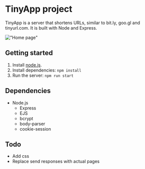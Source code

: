 # TinyApp project
TinyApp is a server that shortens URLs, similar to bit.ly, goo.gl and tinyurl.com. It is built with Node and Express.

!["Home page"](#)

## Getting started
1. Install [node.js](https://nodejs.org/en/download/).
2. Install dependencies: `npm install`
3. Run the server: `npm run start`

## Dependencies
- Node.js
  - Express
  - EJS
  - bcrypt
  - body-parser
  - cookie-session
  
## Todo
- Add css
- Replace send responses with actual pages
